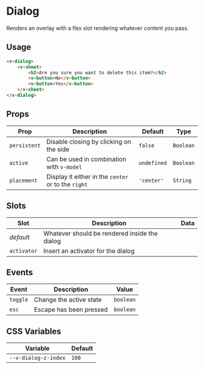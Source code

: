# Dialog

Renders an overlay with a flex slot rendering whatever content you pass.

## Usage

```html
<v-dialog>
	<v-sheet>
		<h2>Are you sure you want to delete this item?</h2>
		<v-button>No</v-button>
		<v-button>Yes</v-button>
	</v-sheet>
</v-dialog>
```

## Props

| Prop         | Description                                         | Default     | Type      |
| ------------ | --------------------------------------------------- | ----------- | --------- |
| `persistent` | Disable closing by clicking on the side             | `false`     | `Boolean` |
| `active`     | Can be used in combination with `v-model`           | `undefined` | `Boolean` |
| `placement`  | Display it either in the `center` or to the `right` | `'center'`  | `String`  |

## Slots

| Slot        | Description                                   | Data |
| ----------- | --------------------------------------------- | ---- |
| _default_   | Whatever should be rendered inside the dialog |      |
| `activator` | Insert an activator for the dialog            |      |

## Events

| Event    | Description             | Value     |
| -------- | ----------------------- | --------- |
| `toggle` | Change the active state | `boolean` |
| `esc`    | Escape has been pressed | `boolean` |

## CSS Variables

| Variable             | Default |
| -------------------- | ------- |
| `--v-dialog-z-index` | `100`   |
